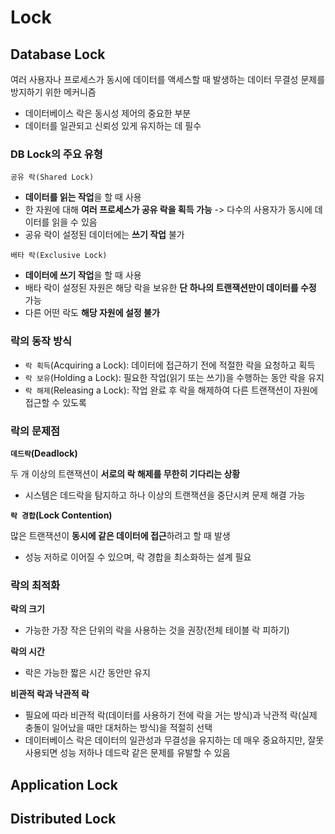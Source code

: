 # Lock

## Database Lock

여러 사용자나 프로세스가 동시에 데이터를 액세스할 때 발생하는 데이터 무결성 문제를 방지하기 위한 메커니즘
- 데이터베이스 락은 동시성 제어의 중요한 부분
- 데이터를 일관되고 신뢰성 있게 유지하는 데 필수

### DB Lock의 주요 유형

`공유 락(Shared Lock)`

- **데이터를 읽는 작업**을 할 때 사용
- 한 자원에 대해 **여러 프로세스가 공유 락을 획득 가능** -> 다수의 사용자가 동시에 데이터를 읽을 수 있음
- 공유 락이 설정된 데이터에는 **쓰기 작업** 불가

`배타 락(Exclusive Lock)`

- **데이터에 쓰기 작업**을 할 때 사용
- 배타 락이 설정된 자원은 해당 락을 보유한 **단 하나의 트랜잭션만이 데이터를 수정** 가능
- 다른 어떤 락도 **해당 자원에 설정 불가**

### 락의 동작 방식

- `락 획득`(Acquiring a Lock): 데이터에 접근하기 전에 적절한 락을 요청하고 획득
- `락 보유`(Holding a Lock): 필요한 작업(읽기 또는 쓰기)을 수행하는 동안 락을 유지
- `락 해제`(Releasing a Lock): 작업 완료 후 락을 해제하여 다른 트랜잭션이 자원에 접근할 수 있도록

### 락의 문제점

**`데드락`(Deadlock)**

두 개 이상의 트랜잭션이 **서로의 락 해제를 무한히 기다리는 상황**
- 시스템은 데드락을 탐지하고 하나 이상의 트랜잭션을 중단시켜 문제 해결 가능

**`락 경합`(Lock Contention)**

많은 트랜잭션이 **동시에 같은 데이터에 접근**하려고 할 때 발생
- 성능 저하로 이어질 수 있으며, 락 경합을 최소화하는 설계 필요

### 락의 최적화

**락의 크기**
- 가능한 가장 작은 단위의 락을 사용하는 것을 권장(전체 테이블 락 피하기)

**락의 시간**
- 락은 가능한 짧은 시간 동안만 유지

**비관적 락과 낙관적 락**
- 필요에 따라 비관적 락(데이터를 사용하기 전에 락을 거는 방식)과 낙관적 락(실제 충돌이 일어났을 때만 대처하는 방식)을 적절히 선택
- 데이터베이스 락은 데이터의 일관성과 무결성을 유지하는 데 매우 중요하지만, 잘못 사용되면 성능 저하나 데드락 같은 문제를 유발할 수 있음










## Application Lock
## Distributed Lock